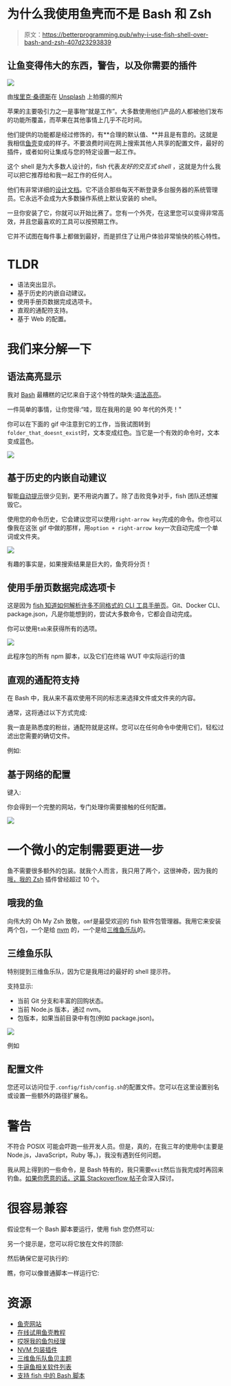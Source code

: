 # 为什么我使用鱼壳而不是 Bash 和 Zsh

> 原文：<https://betterprogramming.pub/why-i-use-fish-shell-over-bash-and-zsh-407d23293839>

## 让鱼变得伟大的东西，警告，以及你需要的插件

![](img/d386a6d72b1bc6e045420f75bca79eda.png)

由[埃里克·桑德斯](https://unsplash.com/@thesaunds?utm_source=unsplash&utm_medium=referral&utm_content=creditCopyText)在 [Unsplash](https://unsplash.com/search/photos/porsche?utm_source=unsplash&utm_medium=referral&utm_content=creditCopyText) 上拍摄的照片

苹果的主要吸引力之一是事物“就是工作”。大多数使用他们产品的人都被他们发布的功能所覆盖，而苹果在其他事情上几乎不花时间。

他们提供的功能都是经过修饰的，有**合理的默认值、**并且是有意的。这就是我相信[鱼壳](https://fishshell.com)变成的样子。不要浪费时间在网上搜索其他人共享的配置文件，最好的插件，或者如何让集成与您的特定设置一起工作。

这个 shell 是为大多数人设计的，fish 代表*友好的交互式 shell* ，这就是为什么我可以把它推荐给和我一起工作的任何人。

他们有非常详细的[设计文档](https://fishshell.com/docs/current/design.html)。它不适合那些每天不断登录多台服务器的系统管理员。它永远不会成为大多数操作系统上默认安装的 shell。

一旦你安装了它，你就可以开始比赛了。您有一个外壳，在这里您可以变得非常高效，并且您最喜欢的工具可以按预期工作。

它并不试图在每件事上都做到最好，而是抓住了让用户体验非常愉快的核心特性。

# TLDR

*   语法突出显示。
*   基于历史的内嵌自动建议。
*   使用手册页数据完成选项卡。
*   直观的通配符支持。
*   基于 Web 的配置。

# 我们来分解一下

## **语法高亮显示**

我对 [Bash](https://www.gnu.org/software/bash/) 最糟糕的记忆来自于这个特性的缺失:[语法高亮](https://fishshell.com/docs/current/tutorial.html#tut_syntax_highlighting)。

一件简单的事情，让你觉得:“哇，现在我用的是 90 年代的外壳！"

你可以在下面的 gif 中注意到它的工作，当我试图转到`folder_that_doesnt_exist`时，文本变成红色。当它是一个有效的命令时，文本变成蓝色。

![](img/cebe45a4520690376d6f57f8f28095fa.png)

## **基于历史的内嵌自动建议**

智能[自动提示](https://fishshell.com/docs/current/index.html#autosuggestions)很少见到，更不用说内置了。除了击败竞争对手，fish 团队还想摧毁它。

使用您的命令历史，它会建议您可以使用`right-arrow key`完成的命令。你也可以像我在这张 gif 中做的那样，用`option + right-arrow key`一次自动完成一个单词或文件夹。

![](img/330df44ff68ed779514f51ebf8f9e074.png)

有趣的事实是，如果搜索结果是巨大的，鱼壳将分页！

## **使用手册页数据完成选项卡**

这是因为 [fish 知道如何解析许多不同格式的 CLI 工具手册页](https://fishshell.com/docs/current/index.html#completion)。Git、Docker CLI、package.json，凡是你能想到的，尝试大多数命令，它都会自动完成。

你可以使用`tab`来获得所有的选项。

![](img/d97d14fc299f8777ff1e7435a7cdc3ea.png)

此程序包的所有 npm 脚本，以及它们在终端 WUT 中实际运行的值

## **直观的通配符支持**

在 Bash 中，我从来不喜欢使用不同的标志来选择文件或文件夹的内容。

通常，这将通过以下方式完成:

我一直是熟悉度的粉丝，通配符就是这样。您可以在任何命令中使用它们，轻松过滤出您需要的确切文件。

例如:

## **基于网络的配置**

键入:

你会得到一个完整的网站，专门处理你需要接触的任何配置。

![](img/68bea23f3e2bbff0415eaffd0b571db2.png)

# 一个微小的定制需要更进一步

鱼不需要很多额外的包装。就我个人而言，我只用了两个，这很神奇，因为我的[哦，我的 Zsh](https://ohmyz.sh/) 插件曾经超过 10 个。

## **哦我的鱼**

向伟大的 Oh My Zsh 致敬，`omf`是最受欢迎的 fish 软件包管理器。我用它来安装两个包，一个是给 [nvm](https://github.com/derekstavis/plugin-nvm) 的，一个是给[三维鱼乐队](https://github.com/matchai/spacefish/)的。

## **三维鱼乐队**

特别提到三维鱼乐队，因为它是我用过的最好的 shell 提示符。

支持显示:

*   当前 Git 分支和丰富的回购状态。
*   当前 Node.js 版本，通过 nvm。
*   包版本，如果当前目录中有包(例如 package.json)。

![](img/e078dbaaafb0f40622ac5a20aafd7a04.png)

例如

## **配置文件**

您还可以访问位于`.config/fish/config.sh`的配置文件。您可以在这里设置别名或设置一些额外的路径扩展名。

# 警告

不符合 POSIX 可能会吓跑一些开发人员。但是，真的，在我三年的使用中(主要是 Node.js，JavaScript，Ruby 等。)，我没有遇到任何问题。

我从网上得到的一些命令，是 Bash 特有的，我只需要`exit`然后当我完成时再回来钓鱼。[如果你愿意的话，这篇 Stackoverflow 帖子](https://stackoverflow.com/questions/48732986/why-how-fish-does-not-support-posix)会深入探讨。

# 很容易兼容

假设您有一个 Bash 脚本要运行，使用 fish 您仍然可以:

另一个提示是，您可以将它放在文件的顶部:

然后确保它是可执行的:

瞧，你可以像普通脚本一样运行它:

# 资源

*   [鱼壳网站](https://fishshell.com/)
*   [在线试用鱼壳教程](https://rootnroll.com/d/fish-shell/)
*   [哎呀我的鱼包经理](https://github.com/oh-my-fish/oh-my-fish)
*   [NVM 包装插件](https://github.com/derekstavis/plugin-nvm)
*   [三维鱼乐队鱼贝主题](https://github.com/matchai/spacefish/)
*   [牛逼鱼相关软件列表](https://github.com/jorgebucaran/awesome-fish)
*   [支持 fish 中的 Bash 脚本](https://github.com/edc/bass)